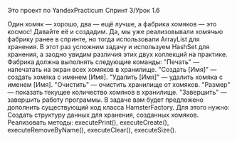 Это проект по YandexPracticum
Спринт 3/Урок 1.6

Один хомяк — хорошо, два — ещё лучше, а фабрика хомяков — это космос! Давайте её и создадим.
Да, мы уже реализовывали хомячью фабрику ранее в спринте, но тогда использовали ArrayList для хранения. В этот раз усложним задачу и используем HashSet для хранения, а заодно увидим различия этих двух коллекций на практике.
Фабрика должна выполнять следующие команды:
"Печать" — напечатать на экран всех хомяков в хранилище.
"Создать [Имя]" — создать хомяка с именем [Имя].
"Удалить [Имя]" — удалить хомяка с именем [Имя].
"Очистить" — очистить хранилище от хомяков.
"Размер" — показать текущее количество хомяков в хранилище.
"Завершить" — завершить работу программы.
В задаче вам будет предложено дополнить существующий код класса HamsterFactory. Для этого нужно:
Создать структуру данных для хранения, созданных хомяков.
Реализовать методы:
executePrint(),
executeCreate(),
executeRemoveByName(),
executeClear(),
executeSize().